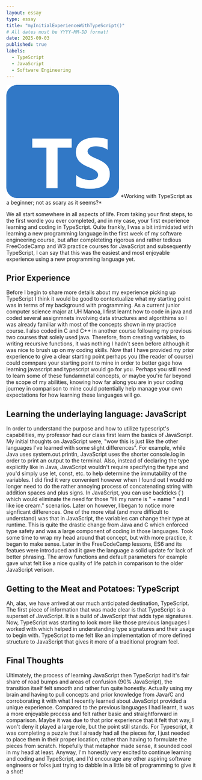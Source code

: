 ```yaml
---
layout: essay
type: essay
title: "myInitialExperienceWithTypeScript()"
# All dates must be YYYY-MM-DD format!
date: 2025-09-03
published: true
labels:
  - TypeScript
  - JavaScript
  - Software Engineering
---
```

<img width="300px" class="rounded float-start pe-4" src="../img/Typescript_logo_2020.svg.png">
*Working with TypeScript as a beginner; not as scary as it seems?*

We all start somewhere in all aspects of life. From taking your first steps, to the first wordle you ever completed, and in my case, your first experience learning and coding in TypeScript. Quite frankly, I was a bit intimidated with learning a new programming language in the first week of my software engineering course, but after completeting rigorous and rather tedious FreeCodeCamp and W3 practice courses for JavaScript and subsequently TypeScript, I can say that this was the easiest and most enjoyable experience using a new programming language yet. 

## Prior Experience

Before I begin to share more details about my experience picking up TypeScript I think it would be good to contextualize what my starting point was in terms of my background with programming. As a current junior computer science major at UH Manoa, I first learnt how to code in java and coded several assignmnets involving data structures and algorithims so I was already familiar with most of the concepts shown in my practice course. I also coded in C and C++ in another course following my previous two courses that solely used java. Therefore, from creating variables, to writing recursive functions, it was nothing I hadn't seen before although it was nice to brush up on my coding skills. Now that I have provided my prior experience to give a clear starting point perhaps you (the reader of course) could comnpare your starting point to mine in order to better gage how learning javascript and typescript would go for you. Perhaps you still need to learn some of these fundamnetal concepts, or maybe you're far beyond the scope of my abilities, knowing how far along you are in your coding journey in comparison to mine could potentially help manage your own expectations for how learning these languages will go.


## Learning the underlaying language: JavaScript

In order to understand the purpose and how to utilize typescript's capabilities, my professor had our class first learn the basics of JavaScript. My initial thoughts on JavaScript were, "wow this is just like the other languages I've learned with some slight differences". For example, while Java uses system.out.println, JavaScript uses the shorter console.log in order to print an output to the terminal. Also, instead of declaring the type explicitly like in Java, JavaScript wouldn't require specifying the type and you'd simply use let, const, etc. to help determine the immutability of the variables. I did find it very convenient however when I found out I would no longer need to do the rather annoying process of concatenating string with addition spaces and plus signs. In JavaScript, you can use backticks (`) which would eliminate the need for those "Hi my name is " + name " and I like ice cream." scenarios. Later on however, I began to notice more signficant differences. One of the more vital (and more difficult to understand) was that in JavaScript, the variables can change their type at runtime. This is quite the drastic change from Java and C which enforced type safety and was a large component of coding in those languages. Took some time to wrap my head around that concept, but with more practice, it began to make sense. Later in the FreeCodeCamp lessons, ES6 and its featues were introduced and it gave the language a solid update for lack of better phrasing. The arrow functions and default parameters for example gave what felt like a nice quality of life patch in comparison to the older JavaScript verison.  



## Getting to the Meat and Potatoes: TypeScript

Ah, alas, we have arrived at our much anticipated destination, TypeScript. The first piece of information that was made clear is that TypeScript is a superset of JavaScript. It is a build of JavaScript that adds type signatures. Now, TypeScript was starting to look more like those previous languages I worked with which helped in understanding type signatures and their usage to begin with. TypeScript to me felt like an implementation of more defined structure to JavaScript that gives it more of a traditional program feel. 



## Final Thoughts

Ultimately, the process of learning JavaScript then TypeScript had it's fair share of road bumps and areas of confusion (90% JavaScript), the transition itself felt smooth and rather fun quite honestly. Actually using my brain and having to pull concepts and prior knowledge from Java/C and corroborating it with what I recently learned about JavaScript provided a unique experience. Compared to the previous languages I had learnt, it was a more enjoyable process and felt rather basic and straightforward in comparison. Maybe it was due to that prior experience that it felt that way, I won't deny it played a large role, but the point still stands. For Typescript, it was completing a puzzle that I already had all the pieces for, I just needed to place them in their proper location, rather than having to formulate the pieces from scratch. Hopefully that metaphor made sense, it sounded cool in my head at least. Anyway, I'm honestly very excited to continue learning and coding and TypeScript, and I'd encourage any other aspiring software engineers or folks just trying to dabble in a little bit of programming to give it a shot! 
